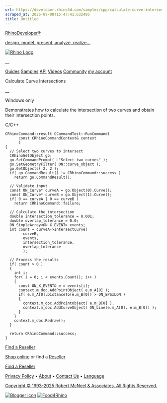```yaml
---
url: https://developer.rhino3d.com/samples/cpp/calculate-curve-intersections/
scraped_at: 2025-09-08T15:47:41.632495
title: Untitled
---
```


[RhinoDeveloper®](/)

[design, model, present, analyze, realize...](/)

[![Rhino Logo](https://developer.rhino3d.com/images/rhinodevlogo.png)](/)

__

[Guides](https://developer.rhino3d.com/guides)
[Samples](https://developer.rhino3d.com/samples)
[API](https://developer.rhino3d.com/api)
[Videos](https://developer.rhino3d.com/videos)
[Community](https://discourse.mcneel.com/c/rhino-developer) [my account
](https://www.rhino3d.com/my-account/ "Manage your account, licenses, and
teams")

Calculate Curve Intersections

__

Windows only

Demonstrates how to calculate the intersection of two curves and obtain their
intersection points.

C/C++

    
    
    CRhinoCommand::result CCommandTest::RunCommand(
          const CRhinoCommandContext& context
          )
    {
      // Select two curves to intersect
      CRhinoGetObject go;
      go.SetCommandPrompt( L"Select two curves" );
      go.SetGeometryFilter( ON::curve_object );
      go.GetObjects( 2, 2 );
      if( go.CommandResult() != CRhinoCommand::success )
        return go.CommandResult();
    
      // Validate input
      const ON_Curve* curveA = go.Object(0).Curve();
      const ON_Curve* curveB = go.Object(1).Curve();
      if( 0 == curveA | 0 == curveB )
        return CRhinoCommand::failure;
    
      // Calculate the intersection
      double intersection_tolerance = 0.001;
      double overlap_tolerance = 0.0;
      ON_SimpleArray<ON_X_EVENT> events;
      int count = curveA->IntersectCurve(
            curveB,
            events,
            intersection_tolerance,
            overlap_tolerance
            );
    
      // Process the results
      if( count > 0 )
      {
        int i;
        for( i = 0; i < events.Count(); i++ )
        {
          const ON_X_EVENT& e = events[i];
          context.m_doc.AddPointObject( e.m_A[0] );
          if( e.m_A[0].DistanceTo(e.m_B[0]) > ON_EPSILON )
          {
            context.m_doc.AddPointObject( e.m_B[0] );
            context.m_doc.AddCurveObject( ON_Line(e.m_A[0], e.m_B[0]) );
          }
        }
        context.m_doc.Redraw();
      }
    
      return CRhinoCommand::success;
    }
    

  

[Find a Reseller](https://www.rhino3d.com/sales)

[Shop online](https://www.rhino3d.com/store) or find a
[Reseller](https://www.rhino3d.com/sales)

[Find a Reseller](https://www.rhino3d.com/sales)

[Privacy Policy](https://www.rhino3d.com/privacy) •
[About](https://www.rhino3d.com/mcneel/about) • [Contact
Us](https://www.rhino3d.com/mcneel/contact) • [
Language](https://www.rhino3d.com/language "Change to a different region or
language")

[Copyright © 1993-2025 Robert McNeel & Associates. All Rights
Reserved.](https://www.rhino3d.com/mcneel/about)

[](https://www.facebook.com/McNeelRhinoceros/)
[](https://twitter.com/bobmcneel) [](https://www.linkedin.com/groups/75313/)
[](https://www.youtube.com/user/RhinoGuide/videos) [](https://vimeo.com/rhino)
[![Blogger
icon](https://developer.rhino3d.com/images/blogger.svg)](http://blog.rhino3d.com/)
[![Food4Rhino](https://developer.rhino3d.com/images/f4r_icon_01.svg)](https://www.food4rhino.com)

